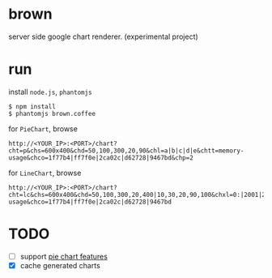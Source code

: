 # brown

server side google chart renderer. (experimental project)

# run

install `node.js`, `phantomjs`

    $ npm install
    $ phantomjs brown.coffee

for `PieChart`, browse

    http://<YOUR_IP>:<PORT>/chart?cht=p&chs=600x400&chd=50,100,300,20,90&chl=a|b|c|d|e&chtt=memory-usage&chco=1f77b4|ff7f0e|2ca02c|d62728|9467bd&chp=2

for `LineChart`, browse

    http://<YOUR_IP>:<PORT>/chart?cht=lc&chs=600x400&chd=50,100,300,20,400|10,30,20,90,100&chxl=0:|2001|2002|2003|2004|2005|1:|year|sales|expense&chtt=memory-usage&chco=1f77b4|ff7f0e|2ca02c|d62728|9467bd

# TODO

- [ ] support [pie chart features](https://google-developers.appspot.com/chart/image/docs/gallery/pie_charts)
- [x] cache generated charts
